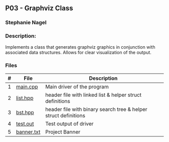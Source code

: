 ## P03 - Graphviz Class
### Stephanie Nagel
### Description:

Implements a class that generates graphviz graphics in conjunction with associated data structures. Allows for clear visualization of the output.

### Files

|   #   | File            | Description                                        |
| :---: | --------------- | -------------------------------------------------- |
|   1    |   [main.cpp](https://github.com/aelious/2143-OOP-Nagel/blob/main/Assignments/P03/main.cpp) | Main driver of the program                                       |
|  2   |     [list.hpp](https://github.com/aelious/2143-OOP-Nagel/blob/main/Assignments/P03/list.hpp)      |      header file with linked list & helper struct definitions       |
|  3   |    [bst.hpp](https://github.com/aelious/2143-OOP-Nagel/blob/main/Assignments/P03/bst.hpp)       |      header file with binary search tree & helper struct definitions       |
|  4   |   [test.out](https://github.com/aelious/2143-OOP-Nagel/blob/main/Assignments/P03/test.out)        |      Test output of driver    |
|   5    |       [banner.txt](https://github.com/aelious/2143-OOP-Nagel/blob/main/Assignments/P03/banner.txt)          |      Project Banner   |

